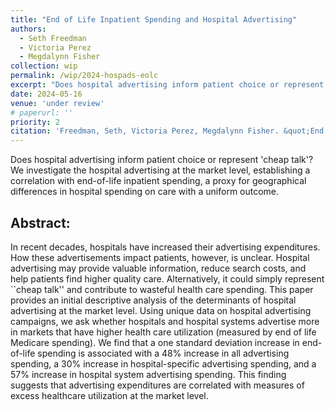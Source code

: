 ```yaml
---
title: "End of Life Inpatient Spending and Hospital Advertising"
authors:
  - Seth Freedman
  - Victoria Perez
  - Megdalynn Fisher
collection: wip
permalink: /wip/2024-hospads-eolc
excerpt: "Does hospital advertising inform patient choice or represent 'cheap talk'? We investigate the hospital advertising at the market level, establishing a correlation with end-of-life inpatient spending, a proxy for geographical differences in hospital spending on care with a uniform outcome."
date: 2024-05-16
venue: 'under review'
# paperurl: ''
priority: 2  
citation: 'Freedman, Seth, Victoria Perez, Megdalynn Fisher. &quot;End of Life Inpatient Spending and Hospital Advertising&quot; <i>under review </i>.'
---
```


Does hospital advertising inform patient choice or represent 'cheap talk'? We investigate the hospital advertising at the market level, establishing a correlation with end-of-life inpatient spending, a proxy for geographical differences in hospital spending on care with a uniform outcome.

## Abstract:


In recent decades, hospitals have increased their advertising expenditures. How these advertisements impact patients, however, is unclear. Hospital advertising may provide valuable information, reduce search costs, and help patients find higher quality care. Alternatively, it could simply represent ``cheap talk'' and contribute to wasteful health care spending. This paper provides an initial descriptive analysis of the determinants of hospital advertising at the market level. Using unique data on hospital advertising campaigns, we ask whether hospitals and hospital systems advertise more in markets that have higher health care utilization (measured by end of life Medicare spending). We find that a one standard deviation increase in end-of-life spending is associated with a 48\% increase in all advertising spending, a 30\% increase in hospital-specific advertising spending, and a 57\% increase in hospital system advertising spending. This finding suggests that advertising expenditures are correlated with measures of excess healthcare utilization at the market level.

<!--- [Download paper here](http://academicpages.github.io/files/paper1.pdf) --->

